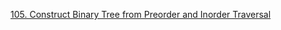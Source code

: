[105. Construct Binary Tree from Preorder and Inorder Traversal](https://leetcode.com/problems/construct-binary-tree-from-preorder-and-inorder-traversal/)
